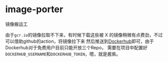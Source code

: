 # image-porter
镜像搬运工

由于`gcr.io`的镜像拉取不下来，有时候下载这些被 X 的镜像稍微有点费劲，不过可以借助github的action，将镜像拉下来
然后推送到[Dockerhub](https://hub.docker.com/)即可，由于Dockerhub对于免费用户目前只能开放三个Repo，
需要在项目中配置好`DOCKERHUB_USERNAME`和`DOCKERHUB_TOKEN`，嗯，就是酱紫。
